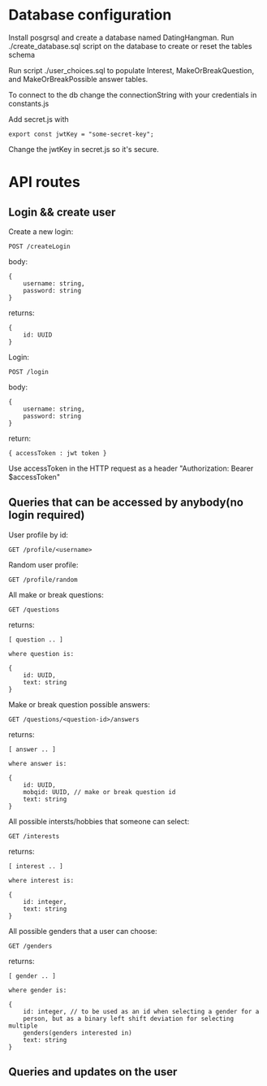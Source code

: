 # Database configuration

Install posgrsql and create a database named DatingHangman.
Run ./create_database.sql script on the database to create or reset the tables
schema

Run script ./user_choices.sql to populate Interest, MakeOrBreakQuestion, and
MakeOrBreakPossible answer tables.

To connect to the db change the connectionString with your credentials in
constants.js

Add secret.js with 

    export const jwtKey = "some-secret-key";

Change the jwtKey in secret.js so it's secure.

# API routes

## Login && create user


Create a new login:

    POST /createLogin

body:

    {
        username: string,
        password: string
    }

returns:

    {
        id: UUID
    }



Login:
    
    POST /login

body: 

    {
        username: string,
        password: string
    }

return:

    { accessToken : jwt token }

Use accessToken in the HTTP request as a header "Authorization: Bearer $accessToken"

## Queries that can be accessed by anybody(no login required)

User profile by id:

    GET /profile/<username>

Random user profile:

    GET /profile/random

All make or break questions:

    GET /questions

returns:
    
    [ question .. ]

    where question is:

    {
        id: UUID,
        text: string
    }

Make or break question possible answers:

    GET /questions/<question-id>/answers

returns:

    [ answer .. ]

    where answer is:

    {
        id: UUID,
        mobqid: UUID, // make or break question id
        text: string
    }

All possible intersts/hobbies that someone can select:

    GET /interests

returns:
    
    [ interest .. ]

    where interest is:

    {
        id: integer,
        text: string
    }

All possible genders that a user can choose:

    GET /genders

returns:

    [ gender .. ]

    where gender is:

    {
        id: integer, // to be used as an id when selecting a gender for a
        person, but as a binary left shift deviation for selecting multiple
        genders(genders interested in)
        text: string
    }


## Queries and updates on the user


